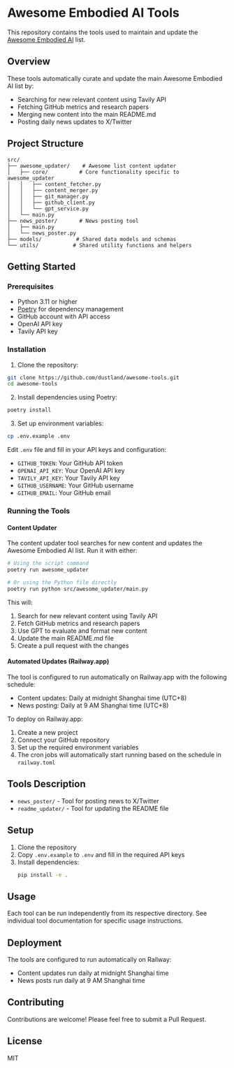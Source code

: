# Awesome Embodied AI Tools

This repository contains the tools used to maintain and update the [Awesome Embodied AI](https://github.com/dustland/awesome-embodied-ai) list.

## Overview

These tools automatically curate and update the main Awesome Embodied AI list by:

- Searching for new relevant content using Tavily API
- Fetching GitHub metrics and research papers
- Merging new content into the main README.md
- Posting daily news updates to X/Twitter

## Project Structure

```
src/
├── awesome_updater/    # Awesome list content updater
│   ├── core/          # Core functionality specific to awesome_updater
│   │   ├── content_fetcher.py
│   │   ├── content_merger.py
│   │   ├── git_manager.py
│   │   ├── github_client.py
│   │   └── gpt_service.py
│   └── main.py
├── news_poster/       # News posting tool
│   ├── main.py
│   └── news_poster.py
├── models/           # Shared data models and schemas
└── utils/           # Shared utility functions and helpers
```

## Getting Started

### Prerequisites

- Python 3.11 or higher
- [Poetry](https://python-poetry.org/) for dependency management
- GitHub account with API access
- OpenAI API key
- Tavily API key

### Installation

1. Clone the repository:
```bash
git clone https://github.com/dustland/awesome-tools.git
cd awesome-tools
```

2. Install dependencies using Poetry:
```bash
poetry install
```

3. Set up environment variables:
```bash
cp .env.example .env
```
Edit `.env` file and fill in your API keys and configuration:
- `GITHUB_TOKEN`: Your GitHub API token
- `OPENAI_API_KEY`: Your OpenAI API key
- `TAVILY_API_KEY`: Your Tavily API key
- `GITHUB_USERNAME`: Your GitHub username
- `GITHUB_EMAIL`: Your GitHub email

### Running the Tools

#### Content Updater

The content updater tool searches for new content and updates the Awesome Embodied AI list. Run it with either:

```bash
# Using the script command
poetry run awesome_updater

# Or using the Python file directly
poetry run python src/awesome_updater/main.py
```

This will:
1. Search for new relevant content using Tavily API
2. Fetch GitHub metrics and research papers
3. Use GPT to evaluate and format new content
4. Update the main README.md file
5. Create a pull request with the changes

#### Automated Updates (Railway.app)

The tool is configured to run automatically on Railway.app with the following schedule:
- Content updates: Daily at midnight Shanghai time (UTC+8)
- News posting: Daily at 9 AM Shanghai time (UTC+8)

To deploy on Railway.app:
1. Create a new project
2. Connect your GitHub repository
3. Set up the required environment variables
4. The cron jobs will automatically start running based on the schedule in `railway.toml`

## Tools Description
   - `news_poster/` - Tool for posting news to X/Twitter
   - `readme_updater/` - Tool for updating the README file

## Setup

1. Clone the repository
2. Copy `.env.example` to `.env` and fill in the required API keys
3. Install dependencies:
   ```bash
   pip install -e .
   ```

## Usage

Each tool can be run independently from its respective directory. See individual tool documentation for specific usage instructions.

## Deployment

The tools are configured to run automatically on Railway:

- Content updates run daily at midnight Shanghai time
- News posts run daily at 9 AM Shanghai time

## Contributing

Contributions are welcome! Please feel free to submit a Pull Request.

## License

MIT